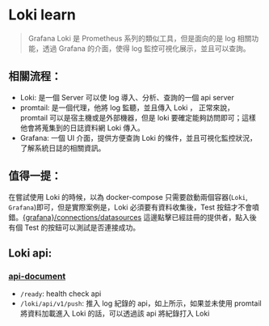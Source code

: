 # Loki learn

> Grafana Loki 是 Prometheus 系列的類似工具，但是面向的是 log 相關功能，透過 Grafana 的介面，使得 log 監控可視化展示，並且可以查詢。

## 相關流程：

- Loki: 是一個 Server 可以使 log 導入、分析、查詢的一個 api server
- promtail: 是一個代理，他將 log 監聽，並且傳入 Loki ， 正常來說， promtail 可以是宿主機或是外部機器，但是 loki 要確定能夠訪問即可；這樣他會將蒐集到的日誌資料網 Loki 傳入。
- Grafana: 一個 UI 介面，提供方便查詢 Loki 的條件，並且可視化監控狀況，了解系統日誌的相關資訊。

## 值得一提：
在嘗試使用 Loki 的時候，以為 docker-compose 只需要啟動兩個容器(`Loki`, `Grafana`)即可，但是實際案例是，Loki 必須要有資料收集後，Test 按鈕才不會噴錯。[{grafana}/connections/datasources](http://127.0.0.1:3000/connections/datasources) 這邊點擊已經註冊的提供者，點入後有個 Test 的按鈕可以測試是否連接成功。

## Loki api:
### [api-document](https://grafana.com/docs/loki/latest/reference/api/)
- `/ready`: health check api
- `/loki/api/v1/push`: 推入 log 紀錄的 api，如上所示，如果並未使用 promtail 將資料加載進入 Loki 的話，可以透過該 api 將紀錄打入 Loki